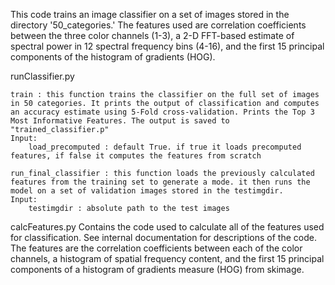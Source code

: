 This code trains an image classifier on a set of images stored in the directory '50_categories.' The features used are correlation coefficients between the three color channels (1-3), a 2-D FFT-based estimate of spectral power in 12 spectral frequency bins (4-16), and the first 15 principal components of the histogram of gradients (HOG).

runClassifier.py
	
	train : this function trains the classifier on the full set of images in 50 categories. It prints the output of classification and computes an accuracy estimate using 5-Fold cross-validation. Prints the Top 3 Most Informative Features. The output is saved to "trained_classifier.p"
	Input:
		load_precomputed : default True. if true it loads precomputed features, if false it computes the features from scratch

	run_final_classifier : this function loads the previously calculated features from the training set to generate a mode. it then runs the model on a set of validation images stored in the testimgdir.
	Input:
		testimgdir : absolute path to the test images

calcFeatures.py
	Contains the code used to calculate all of the features used for classification. See internal documentation for descriptions of the code. The features are the correlation coefficients between each of the color channels, a histogram of spatial frequency content, and the first 15 principal components of a histogram of gradients measure (HOG) from skimage.
